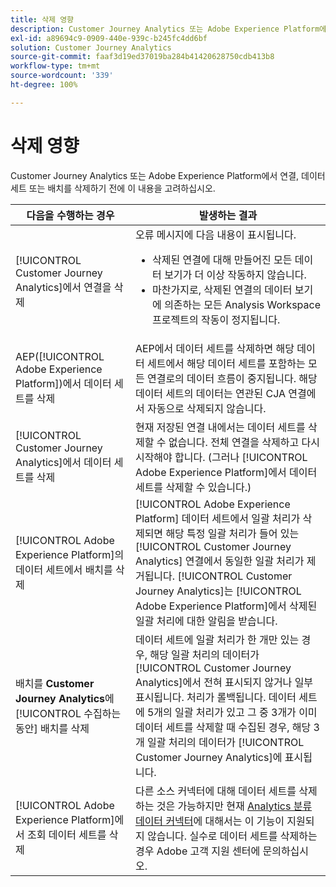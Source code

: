 ```yaml
---
title: 삭제 영향
description: Customer Journey Analytics 또는 Adobe Experience Platform에서 연결, 데이터 세트 또는 배치를 삭제할 때 발생하는 일에 대한 내용입니다.
exl-id: a89694c9-0909-440e-939c-b245fc4dd6bf
solution: Customer Journey Analytics
source-git-commit: faaf3d19ed37019ba284b41420628750cdb413b8
workflow-type: tm+mt
source-wordcount: '339'
ht-degree: 100%

---
```


# 삭제 영향

Customer Journey Analytics 또는 Adobe Experience Platform에서 연결, 데이터 세트 또는 배치를 삭제하기 전에 이 내용을 고려하십시오.

| 다음을 수행하는 경우 | 발생하는 결과 |
| --- | --- |
| [!UICONTROL Customer Journey Analytics]에서 연결을 삭제 | 오류 메시지에 다음 내용이 표시됩니다.<ul><li>삭제된 연결에 대해 만들어진 모든 데이터 보기가 더 이상 작동하지 않습니다.</li><li> 마찬가지로, 삭제된 연결의 데이터 보기에 의존하는 모든 Analysis Workspace 프로젝트의 작동이 정지됩니다.</li></ul> |
| AEP([!UICONTROL Adobe Experience Platform])에서 데이터 세트를 삭제 | AEP에서 데이터 세트를 삭제하면 해당 데이터 세트에서 해당 데이터 세트를 포함하는 모든 연결로의 데이터 흐름이 중지됩니다. 해당 데이터 세트의 데이터는 연관된 CJA 연결에서 자동으로 삭제되지 않습니다. |
| [!UICONTROL Customer Journey Analytics]에서 데이터 세트를 삭제 | 현재 저장된 연결 내에서는 데이터 세트를 삭제할 수 없습니다. 전체 연결을 삭제하고 다시 시작해야 합니다. (그러나 [!UICONTROL Adobe Experience Platform]에서 데이터 세트를 삭제할 수 있습니다.) |
| [!UICONTROL Adobe Experience Platform]의 데이터 세트에서 배치를 삭제 | [!UICONTROL Adobe Experience Platform] 데이터 세트에서 일괄 처리가 삭제되면 해당 특정 일괄 처리가 들어 있는 [!UICONTROL Customer Journey Analytics] 연결에서 동일한 일괄 처리가 제거됩니다. [!UICONTROL Customer Journey Analytics]는 [!UICONTROL Adobe Experience Platform]에서 삭제된 일괄 처리에 대한 알림을 받습니다. |
| 배치를 **Customer Journey Analytics**&#x200B;에 [!UICONTROL 수집하는 동안] 배치를 삭제 | 데이터 세트에 일괄 처리가 한 개만 있는 경우, 해당 일괄 처리의 데이터가 [!UICONTROL Customer Journey Analytics]에서 전혀 표시되지 않거나 일부 표시됩니다. 처리가 롤백됩니다. 데이터 세트에 5개의 일괄 처리가 있고 그 중 3개가 이미 데이터 세트를 삭제할 때 수집된 경우, 해당 3개 일괄 처리의 데이터가 [!UICONTROL Customer Journey Analytics]에 표시됩니다. |
| [!UICONTROL Adobe Experience Platform]에서 조회 데이터 세트를 삭제 | 다른 소스 커넥터에 대해 데이터 세트를 삭제하는 것은 가능하지만 현재 [Analytics 분류 데이터 커넥터](https://experienceleague.adobe.com/docs/experience-platform/sources/ui-tutorials/create/adobe-applications/classifications.html?lang=ko-KR)에 대해서는 이 기능이 지원되지 않습니다. 실수로 데이터 세트를 삭제하는 경우 Adobe 고객 지원 센터에 문의하십시오. |
